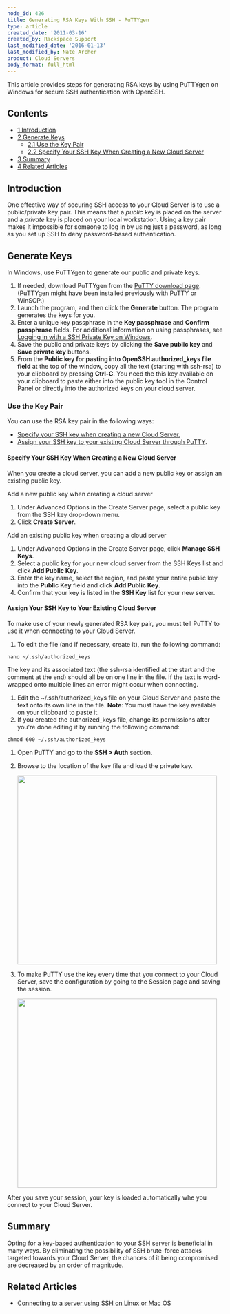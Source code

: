 ```yaml
---
node_id: 426
title: Generating RSA Keys With SSH - PuTTYgen
type: article
created_date: '2011-03-16'
created_by: Rackspace Support
last_modified_date: '2016-01-13'
last_modified_by: Nate Archer
product: Cloud Servers
body_format: full_html
---
```


This article provides steps for generating RSA keys by using PuTTYgen on
Windows for secure SSH authentication with OpenSSH.

Contents
--------

-   [1 Introduction](#Introduction)
-   [2 Generate Keys](#Generate_Keys)
    -   [2.1 Use the Key Pair](#Usethekeypair)
    -   [2.2 Specify Your SSH Key When Creating a New Cloud
        Server](#SpecifySSHonNew)
-   [3 Summary](#Summary)
-   [4 Related Articles](#RelatedArticles)

<a href="" id="Introduction"></a>

Introduction
------------

One effective way of securing SSH access to your Cloud Server is to use
a public/private key pair. This means that a *public* key is placed on
the server and a *private* key is placed on your local workstation.
Using a key pair makes it impossible for someone to log in by using just
a password, as long as you set up SSH to deny password-based
authentication.

<a href="" id="Generate_Keys"></a>

Generate Keys
-------------

<a href="" id="PuTTYgen"></a>

In Windows, use PuTTYgen to generate our public and private keys.

1.  If needed, download PuTTYgen from the [PuTTY download
    page](http://www.chiark.greenend.org.uk/~sgtatham/putty/download.html).(PuTTYgen
    might have been installed previously with PuTTY or WinSCP.)
2.  Launch the program, and then click the **Generate** button.
    The program generates the keys for you.
3.  Enter a unique key passphrase in the **Key passphrase** and
    **Confirm passphrase** fields.
    For additional information on using passphrases, see [Logging in
    with a SSH Private Key on
    Windows](/how-to/logging-in-with-an-ssh-private-key-on-windows).
4.  Save the public and private keys by clicking the **Save public key**
    and **Save private key** buttons.
5.  From the **Public key for pasting into OpenSSH authorized\_keys file
    field** at the top of the window, copy all the text (starting
    with ssh-rsa) to your clipboard by pressing **Ctrl-C**.
    You need the this key available on your clipboard to paste either
    into the public key tool in the Control Panel or directly into the
    authorized keys on your cloud server.

### <a href="" id="Usage"></a>Use the Key Pair

 <span>You can use the RSA key pair in the following ways: </span>

-   <span>[Specify your SSH key when creating a new
    Cloud Server.](#SpecifySSHonNew)</span>
-   <span>[Assign your SSH key to your existing Cloud Server through
    PuTTY](#Assigntoexisting).</span>

#### []()Specify Your SSH Key When Creating a New Cloud Server

When you create a cloud server, you can add a new public key or assign
an existing public key.

Add a new public key when creating a cloud server

1.  Under Advanced Options in the Create Server page, select a public
    key from the SSH key drop-down menu.
2.  Click **Create Server**.

Add an existing public key when creating a cloud server

1.  Under Advanced Options in the Create Server page, click **Manage SSH
    Keys**.
2.  Select a public key for your new cloud server from the SSH Keys list
    and click **Add Public Key**.
3.  Enter the key name, select the region, and paste your entire public
    key into the **Public Key** field and click **Add Public Key**.
4.  Confirm that your key is listed in the **SSH Key** list for your
    new server.

#### []()Assign Your SSH Key to Your Existing Cloud Server

To make use of your newly generated RSA key pair, you must tell PuTTY to
use it when connecting to your Cloud Server.

1.  To edit the file (and if necessary, create it), run the following
    command:

<!-- -->

    nano ~/.ssh/authorized_keys

The key and its associated text (the ssh-rsa identified at the start and
the comment at the end) should all be on one line in the file.  If the
text is word-wrapped onto multiple lines an error might occur when
connecting.

1.  Edit the \~/.ssh/authorized\_keys file on your Cloud Server and
    paste the text onto its own line in the file.
    **Note**: You must have the key available on your clipboard to
    paste it.
2.  If you created the authorized\_keys file, change its permissions
    after you're done editing it by running the following command:

<!-- -->

    chmod 600 ~/.ssh/authorized_keys

1.  Open PuTTY and go to the **SSH &gt; Auth** section.
2.  Browse to the location of the key file and load the private key.

    <img src="https://8026b2e3760e2433679c-fffceaebb8c6ee053c935e8915a3fbe7.ssl.cf2.rackcdn.com/field/image/PuTTY_Configuration3.png" width="463" height="439" />

3.  To make PuTTY use the key every time that you connect to your Cloud
    Server, save the configuration by going to the Session page and
    saving the session.

    <img src="https://8026b2e3760e2433679c-fffceaebb8c6ee053c935e8915a3fbe7.ssl.cf2.rackcdn.com/field/image/PuTTY_Configuration4.png" width="463" height="439" />

After you save your session, your key is loaded automatically whe you
connect to your Cloud Server.

<a href="" id="Summary"></a>

Summary
-------

Opting for a key-based authentication to your SSH server is beneficial
in many ways. By eliminating the possibility of SSH brute-force attacks
targeted towards your Cloud Server, the chances of it being compromised
are decreased by an order of magnitude.

[]()Related Articles
--------------------

-   [Connecting to a server using SSH on Linux or Mac
    OS](/how-to/connecting-to-a-server-using-ssh-on-linux-or-mac-os)


